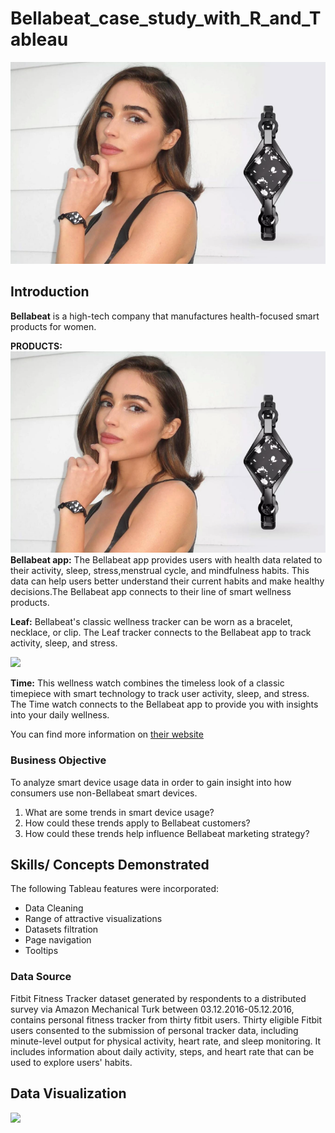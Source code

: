 # Bellabeat_case_study_with_R_and_Tableau

![](olivia_culpo.png)

## Introduction
**Bellabeat** is a high-tech company that manufactures health-focused smart products for women.

**PRODUCTS:**
![](olivia_culpo.png)
**Bellabeat app:** The Bellabeat app provides users with health data related to their activity, sleep, stress,menstrual cycle, and mindfulness habits. This data can help users better understand their current habits and make healthy decisions.The Bellabeat app connects to their line of smart wellness products.

**Leaf:** Bellabeat's classic wellness tracker can be worn as a bracelet, necklace, or clip. The Leaf tracker connects to the Bellabeat app to track activity, sleep, and stress.

![](leaf.png)


**Time:** This wellness watch combines the timeless look of a classic timepiece with smart technology to track user activity, sleep, and stress. The Time watch connects to the Bellabeat app to provide you with insights into your daily wellness.

You can find more information on [their website](https://bellabeat.com/)

### Business Objective

To analyze smart device usage data in order to gain insight into how consumers use non-Bellabeat smart devices.
1. What are some trends in smart device usage?
2. How could these trends apply to Bellabeat customers?
3. How could these trends help influence Bellabeat marketing strategy?

## Skills/ Concepts Demonstrated

The following Tableau features were incorporated:
- Data Cleaning
- Range of attractive visualizations 
- Datasets filtration 
- Page navigation
- Tooltips 

### Data Source

Fitbit Fitness Tracker dataset generated by respondents to a distributed survey via Amazon Mechanical Turk between 03.12.2016-05.12.2016, contains personal fitness tracker from thirty fitbit users. Thirty eligible Fitbit users consented to the submission of personal tracker data, including minute-level output for physical activity, heart rate, and sleep monitoring. It includes information about daily activity, steps, and heart rate that can be used to explore users' habits.


## Data Visualization


![](target_marketing_page-0001.jpg)
